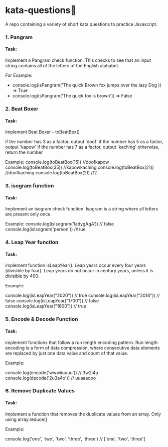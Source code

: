 # kata-questions🤺

A repo containing a variety of short kata questions to practice Javascript.

### 1. Pangram

#### Task:

Implement a Pangram check function. This checks to see that an input string contains all of the letters of the English alphabet.

For Example:

- console.log(isPangram('The quick Brown fox jumps over the lazy Dog )) => True
- console.log(isPangram('The quick fox is brown')) => False

### 2. Beat Boxer

#### Task:

Implement Beat Boxer - toBeatBox()

if the number has 3 as a factor, output 'doof'
if the number has 5 as a factor, output 'kapow'
if the number has 7 as a factor, output 'kaching'
otherwise, return the number

Example:
console.log(toBeatBox(15)) //doofkapow
console.log(toBeatBox(35)) //kapowkaching
console.log(toBeatBox(21)) //doofkaching
console.log(toBeatBox(2)) //2

### 3. isogram function

#### Task:

Implement an isogram check function. Isogram is a string where all letters are present only once.

Example:
console.log(isIsogram('ladygAgA')) // false
console.log(isIsogram('person')) //true

### 4. Leap Year function

#### Task:

implement function isLeapYear(). Leap years occur every four years (divisible by four).
Leap years do not occur in century years, unless it is divisible by 400.

Example:

console.log(isLeapYear("2020")) // true
console.log(isLeapYear("2018")) // false
console.log(isLeapYear("1700")) // false
console.log(isLeapYear("1600")) // true

### 5. Encode & Decode Function

#### Task:

implement functions that follow a run length encoding pattern. Run length encoding is a form of data compression, where consecutive data elements are replaced by just one data value and count of that value.

Example:

console.log(encode('wwwiiuuuu')) // 3w2i4u
console.log(decode('2u3a4o')) // uuaaaooo

### 6. Remove Duplicate Values

#### Task:

Implement a function that removes the duplicate values from an array. Only using array.reduce()

Example:

console.log('one', 'two', 'two', 'three', 'three')
// ['one', 'two', 'three']
